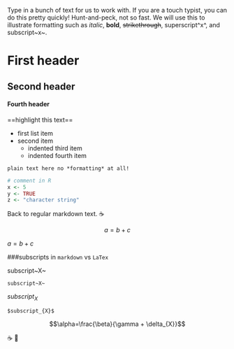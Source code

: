 Type in a bunch of text for us to work with. If you are a touch typist, you can do this pretty quickly! Hunt-and-peck, not so fast. We will use this to illustrate formatting such as *italic*, **bold**, ~~strikethrough~~, superscript^x^, and subscript~x~.
# First header
## Second header
#### Fourth header
==highlight this text==
- first list item
- second item
  - indented third item
  - indented fourth item
```
plain text here no *formatting* at all!
```
```R
# comment in R
x <- 5
y <- TRUE
z <- "character string"
```
Back to regular markdown text.
:coffee:

$$
a=b+c
$$

$a=b+c$

###subscripts in `markdown` vs `LaTex`

subscript~X~
```
subscript~X~
```

$subscript_{X}$
```
$subscript_{X}$
```
$$\alpha=\frac{\beta}{\gamma + \delta_{X}}$$

:coffee:
:ramen:
